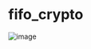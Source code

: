 # fifo_crypto

![image](https://user-images.githubusercontent.com/77183620/200112497-390e7bdd-4a62-4c3a-8072-b7c1a61c6795.png)
